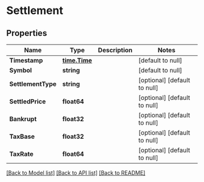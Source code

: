 # Settlement

## Properties
Name | Type | Description | Notes
------------ | ------------- | ------------- | -------------
**Timestamp** | [**time.Time**](time.Time.md) |  | [default to null]
**Symbol** | **string** |  | [default to null]
**SettlementType** | **string** |  | [optional] [default to null]
**SettledPrice** | **float64** |  | [optional] [default to null]
**Bankrupt** | **float32** |  | [optional] [default to null]
**TaxBase** | **float32** |  | [optional] [default to null]
**TaxRate** | **float64** |  | [optional] [default to null]

[[Back to Model list]](../README.md#documentation-for-models) [[Back to API list]](../README.md#documentation-for-api-endpoints) [[Back to README]](../README.md)


